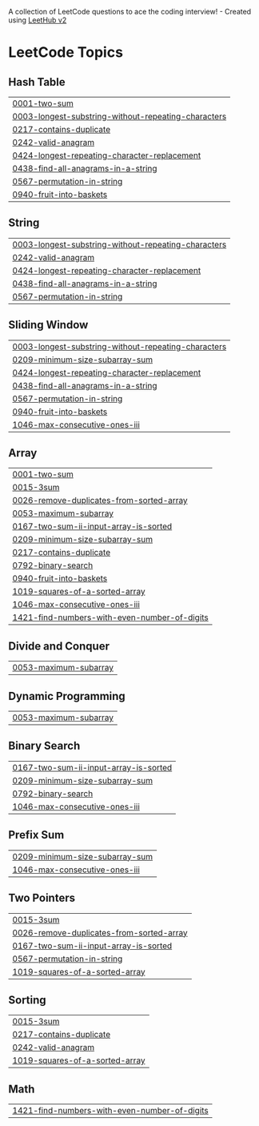 A collection of LeetCode questions to ace the coding interview! - Created using [LeetHub v2](https://github.com/arunbhardwaj/LeetHub-2.0)
<!---LeetCode Topics Start-->
# LeetCode Topics
## Hash Table
|  |
| ------- |
| [0001-two-sum](https://github.com/SriHariAvula/LeetCode/tree/master/0001-two-sum) |
| [0003-longest-substring-without-repeating-characters](https://github.com/SriHariAvula/LeetCode/tree/master/0003-longest-substring-without-repeating-characters) |
| [0217-contains-duplicate](https://github.com/SriHariAvula/LeetCode/tree/master/0217-contains-duplicate) |
| [0242-valid-anagram](https://github.com/SriHariAvula/LeetCode/tree/master/0242-valid-anagram) |
| [0424-longest-repeating-character-replacement](https://github.com/SriHariAvula/LeetCode/tree/master/0424-longest-repeating-character-replacement) |
| [0438-find-all-anagrams-in-a-string](https://github.com/SriHariAvula/LeetCode/tree/master/0438-find-all-anagrams-in-a-string) |
| [0567-permutation-in-string](https://github.com/SriHariAvula/LeetCode/tree/master/0567-permutation-in-string) |
| [0940-fruit-into-baskets](https://github.com/SriHariAvula/LeetCode/tree/master/0940-fruit-into-baskets) |
## String
|  |
| ------- |
| [0003-longest-substring-without-repeating-characters](https://github.com/SriHariAvula/LeetCode/tree/master/0003-longest-substring-without-repeating-characters) |
| [0242-valid-anagram](https://github.com/SriHariAvula/LeetCode/tree/master/0242-valid-anagram) |
| [0424-longest-repeating-character-replacement](https://github.com/SriHariAvula/LeetCode/tree/master/0424-longest-repeating-character-replacement) |
| [0438-find-all-anagrams-in-a-string](https://github.com/SriHariAvula/LeetCode/tree/master/0438-find-all-anagrams-in-a-string) |
| [0567-permutation-in-string](https://github.com/SriHariAvula/LeetCode/tree/master/0567-permutation-in-string) |
## Sliding Window
|  |
| ------- |
| [0003-longest-substring-without-repeating-characters](https://github.com/SriHariAvula/LeetCode/tree/master/0003-longest-substring-without-repeating-characters) |
| [0209-minimum-size-subarray-sum](https://github.com/SriHariAvula/LeetCode/tree/master/0209-minimum-size-subarray-sum) |
| [0424-longest-repeating-character-replacement](https://github.com/SriHariAvula/LeetCode/tree/master/0424-longest-repeating-character-replacement) |
| [0438-find-all-anagrams-in-a-string](https://github.com/SriHariAvula/LeetCode/tree/master/0438-find-all-anagrams-in-a-string) |
| [0567-permutation-in-string](https://github.com/SriHariAvula/LeetCode/tree/master/0567-permutation-in-string) |
| [0940-fruit-into-baskets](https://github.com/SriHariAvula/LeetCode/tree/master/0940-fruit-into-baskets) |
| [1046-max-consecutive-ones-iii](https://github.com/SriHariAvula/LeetCode/tree/master/1046-max-consecutive-ones-iii) |
## Array
|  |
| ------- |
| [0001-two-sum](https://github.com/SriHariAvula/LeetCode/tree/master/0001-two-sum) |
| [0015-3sum](https://github.com/SriHariAvula/LeetCode/tree/master/0015-3sum) |
| [0026-remove-duplicates-from-sorted-array](https://github.com/SriHariAvula/LeetCode/tree/master/0026-remove-duplicates-from-sorted-array) |
| [0053-maximum-subarray](https://github.com/SriHariAvula/LeetCode/tree/master/0053-maximum-subarray) |
| [0167-two-sum-ii-input-array-is-sorted](https://github.com/SriHariAvula/LeetCode/tree/master/0167-two-sum-ii-input-array-is-sorted) |
| [0209-minimum-size-subarray-sum](https://github.com/SriHariAvula/LeetCode/tree/master/0209-minimum-size-subarray-sum) |
| [0217-contains-duplicate](https://github.com/SriHariAvula/LeetCode/tree/master/0217-contains-duplicate) |
| [0792-binary-search](https://github.com/SriHariAvula/LeetCode/tree/master/0792-binary-search) |
| [0940-fruit-into-baskets](https://github.com/SriHariAvula/LeetCode/tree/master/0940-fruit-into-baskets) |
| [1019-squares-of-a-sorted-array](https://github.com/SriHariAvula/LeetCode/tree/master/1019-squares-of-a-sorted-array) |
| [1046-max-consecutive-ones-iii](https://github.com/SriHariAvula/LeetCode/tree/master/1046-max-consecutive-ones-iii) |
| [1421-find-numbers-with-even-number-of-digits](https://github.com/SriHariAvula/LeetCode/tree/master/1421-find-numbers-with-even-number-of-digits) |
## Divide and Conquer
|  |
| ------- |
| [0053-maximum-subarray](https://github.com/SriHariAvula/LeetCode/tree/master/0053-maximum-subarray) |
## Dynamic Programming
|  |
| ------- |
| [0053-maximum-subarray](https://github.com/SriHariAvula/LeetCode/tree/master/0053-maximum-subarray) |
## Binary Search
|  |
| ------- |
| [0167-two-sum-ii-input-array-is-sorted](https://github.com/SriHariAvula/LeetCode/tree/master/0167-two-sum-ii-input-array-is-sorted) |
| [0209-minimum-size-subarray-sum](https://github.com/SriHariAvula/LeetCode/tree/master/0209-minimum-size-subarray-sum) |
| [0792-binary-search](https://github.com/SriHariAvula/LeetCode/tree/master/0792-binary-search) |
| [1046-max-consecutive-ones-iii](https://github.com/SriHariAvula/LeetCode/tree/master/1046-max-consecutive-ones-iii) |
## Prefix Sum
|  |
| ------- |
| [0209-minimum-size-subarray-sum](https://github.com/SriHariAvula/LeetCode/tree/master/0209-minimum-size-subarray-sum) |
| [1046-max-consecutive-ones-iii](https://github.com/SriHariAvula/LeetCode/tree/master/1046-max-consecutive-ones-iii) |
## Two Pointers
|  |
| ------- |
| [0015-3sum](https://github.com/SriHariAvula/LeetCode/tree/master/0015-3sum) |
| [0026-remove-duplicates-from-sorted-array](https://github.com/SriHariAvula/LeetCode/tree/master/0026-remove-duplicates-from-sorted-array) |
| [0167-two-sum-ii-input-array-is-sorted](https://github.com/SriHariAvula/LeetCode/tree/master/0167-two-sum-ii-input-array-is-sorted) |
| [0567-permutation-in-string](https://github.com/SriHariAvula/LeetCode/tree/master/0567-permutation-in-string) |
| [1019-squares-of-a-sorted-array](https://github.com/SriHariAvula/LeetCode/tree/master/1019-squares-of-a-sorted-array) |
## Sorting
|  |
| ------- |
| [0015-3sum](https://github.com/SriHariAvula/LeetCode/tree/master/0015-3sum) |
| [0217-contains-duplicate](https://github.com/SriHariAvula/LeetCode/tree/master/0217-contains-duplicate) |
| [0242-valid-anagram](https://github.com/SriHariAvula/LeetCode/tree/master/0242-valid-anagram) |
| [1019-squares-of-a-sorted-array](https://github.com/SriHariAvula/LeetCode/tree/master/1019-squares-of-a-sorted-array) |
## Math
|  |
| ------- |
| [1421-find-numbers-with-even-number-of-digits](https://github.com/SriHariAvula/LeetCode/tree/master/1421-find-numbers-with-even-number-of-digits) |
<!---LeetCode Topics End-->
